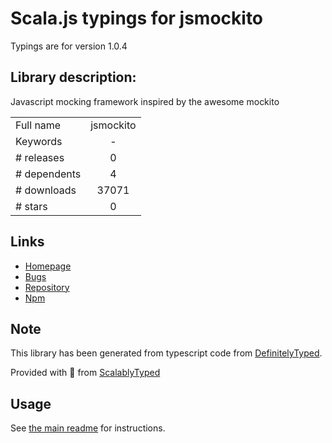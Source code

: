 
# Scala.js typings for jsmockito

Typings are for version 1.0.4

## Library description:
Javascript mocking framework inspired by the awesome mockito

|                    |                 |
| ------------------ | :-------------: |
| Full name          | jsmockito |
| Keywords           | - |
| # releases         | 0 |
| # dependents       | 4 |
| # downloads        | 37071 |
| # stars            | 0 |

## Links
- [Homepage](https://github.com/chrisleishman/jsmockito)
- [Bugs](https://github.com/chrisleishman/jsmockito/issues)
- [Repository](https://github.com/chrisleishman/jsmockito)
- [Npm](https://www.npmjs.com/package/jsmockito)
    


## Note
This library has been generated from typescript code from [DefinitelyTyped](https://definitelytyped.org).

Provided with :purple_heart: from [ScalablyTyped](https://github.com/oyvindberg/ScalablyTyped)

## Usage
See [the main readme](../../readme.md) for instructions.


